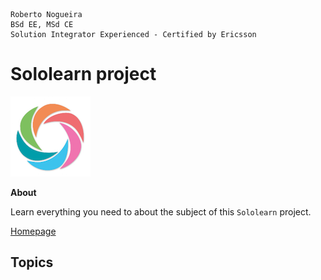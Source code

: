 ```
Roberto Nogueira  
BSd EE, MSd CE
Solution Integrator Experienced - Certified by Ericsson
```
# Sololearn project

![sololearn image](images/sololearn.png)

**About**

Learn everything you need to about the subject of this `Sololearn` project.

[Homepage](https://sololearn.com)

## Topics
```
```
